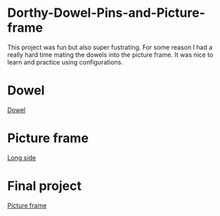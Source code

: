 # Dorthy-Dowel-Pins-and-Picture-frame

This project was fun but also super fustrating. For some reason I had a really hard time mating the dowels into the picture frame. It was nice to learn and practice using configurations. 

# Dowel

[Dowel](Dorthysdowel.png)

# Picture frame

[Long side](Pictureframelongside.png)

# Final project

[Picture frame](dorthysdowelpictureframe.png)
